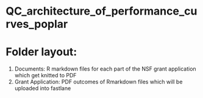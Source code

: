 # QC_architecture_of_performance_curves_poplar

# Folder layout:

1. Documents: R markdown files for each part of the NSF grant application which get knitted to PDF
2. Grant Application: PDF outcomes of Rmarkdown files which will be uploaded into fastlane
